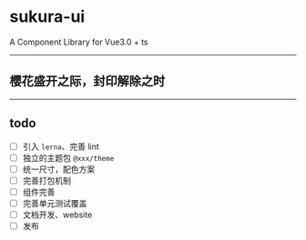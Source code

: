 # sukura-ui

A Component Library for Vue3.0 + ts

---

## 樱花盛开之际，封印解除之时

---

## todo

- [ ] 引入 `lerna`、完善 lint
- [ ] 独立的主题包 `@xxx/theme`
- [ ] 统一尺寸，配色方案
- [ ] 完善打包机制
- [ ] 组件完善
- [ ] 完善单元测试覆盖
- [ ] 文档开发、website
- [ ] 发布
